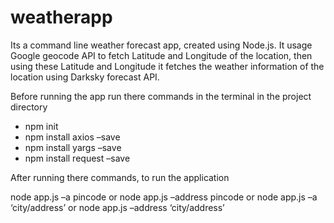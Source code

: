 # weatherapp

Its a command line weather forecast app, created using Node.js. It usage Google geocode API to fetch Latitude and Longitude of the location, then using these Latitude and Longitude it fetches the weather information of the location using Darksky forecast API.

Before running the app run there commands in the terminal in the project directory 
-	npm init
-	npm install axios –save
-	npm install yargs –save
-	npm install request –save

After running there commands, to run the application

node app.js –a pincode
or
node app.js –address pincode
or
node app.js –a ‘city/address’
or
node app.js –address ‘city/address’

